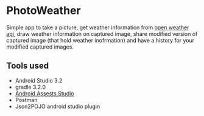 # PhotoWeather
Simple app to take a picture, get weather information from [open weather api](https://openweathermap.org/), draw weather information on captured image, share modified version of captured image (that hold weather inofrmation) and have a history for your modified captured images. 

## Tools used
- Android Studio 3.2 
- gradle 3.2.0 
- [Android Assests Studio](https://romannurik.github.io/AndroidAssetStudio/index.html)
- Postman
- Json2POJO android studio plugin
